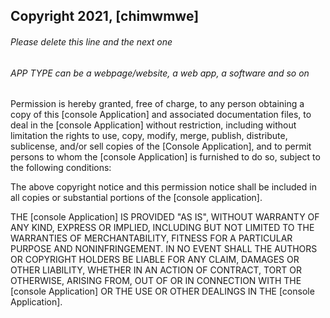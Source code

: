 ## Copyright 2021, [chimwmwe]

###### Please delete this line and the next one
###### APP TYPE can be a webpage/website, a web app, a software and so on

Permission is hereby granted, free of charge, to any person obtaining a copy of this [console Application] and associated documentation files, to deal in the [console Application] without restriction, including without limitation the rights to use, copy, modify, merge, publish, distribute, sublicense, and/or sell copies of the [Console Application], and to permit persons to whom the [console Application] is furnished to do so, subject to the following conditions:

The above copyright notice and this permission notice shall be included in all copies or substantial portions of the [console application].

THE [console Application] IS PROVIDED "AS IS", WITHOUT WARRANTY OF ANY KIND, EXPRESS OR IMPLIED, INCLUDING BUT NOT LIMITED TO THE WARRANTIES OF MERCHANTABILITY, FITNESS FOR A PARTICULAR PURPOSE AND NONINFRINGEMENT. IN NO EVENT SHALL THE AUTHORS OR COPYRIGHT HOLDERS BE LIABLE FOR ANY CLAIM, DAMAGES OR OTHER LIABILITY, WHETHER IN AN ACTION OF CONTRACT, TORT OR OTHERWISE, ARISING FROM, OUT OF OR IN CONNECTION WITH THE [console Application] OR THE USE OR OTHER DEALINGS IN THE [console Application].
